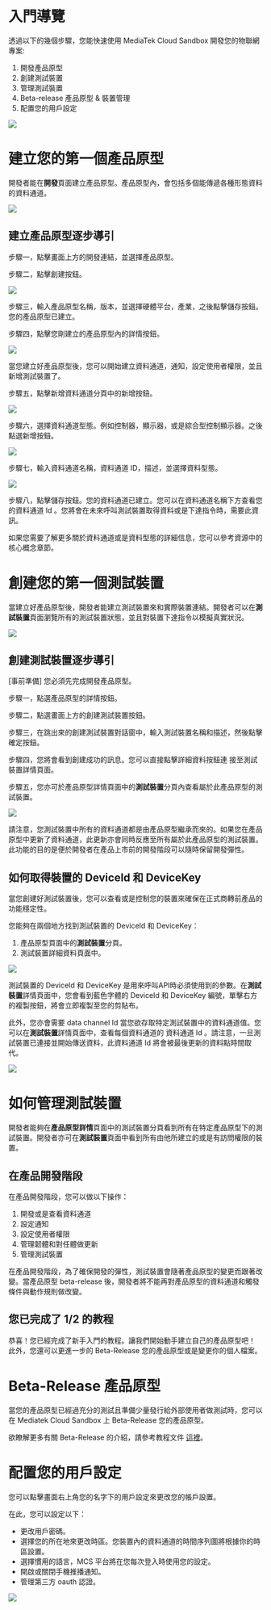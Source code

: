 # 入門導覽

透過以下的幾個步驟，您能快速使用 MediaTek Cloud Sandbox 開發您的物聯網專案:


1. 開發產品原型
2. 創建測試裝置
3. 管理測試裝置
4. Beta-release 產品原型 & 裝置管理
5. 配置您的用戶設定


![](../images/Getting_started/img_gettingstarted_01.png)






# 建立您的第一個產品原型

開發者能在**開發**頁面建立產品原型。產品原型內，會包括多個能傳遞各種形態資料的資料通道。

![](../images/Getting_started/img_gettingstarted_02.png)


## 建立產品原型逐步導引


步驟一，點擊畫面上方的開發連結，並選擇產品原型。

步驟二，點擊創建按鈕。


![](../images/Getting_started/img_gettingstarted_03.png)



步驟三，輸入產品原型名稱，版本，並選擇硬體平台，產業，之後點擊儲存按鈕。
您的產品原型已建立。

步驟四，點擊您剛建立的產品原型內的詳情按鈕。

![](../images/Getting_started/img_gettingstarted_04.png)

當您建立好產品原型後，您可以開始建立資料通道，通知，設定使用者權限，並且新增測試裝置了。


步驟五，點擊新增資料通道分頁中的新增按鈕。

![](../images/Getting_started/img_gettingstarted_05.png)

步驟六，選擇資料通道型態。例如控制器，顯示器，或是綜合型控制顯示器。之後點選新增按鈕。

![](../images/Getting_started/img_gettingstarted_06.png)

步驟七，輸入資料通道名稱，資料通道 ID，描述，並選擇資料型態。




![](../images/Getting_started/img_gettingstarted_07.png)


步驟八，點擊儲存按鈕。您的資料通道已建立。您可以在資料通道名稱下方查看您的資料通道 Id 。您將會在未來呼叫測試裝置取得資料或是下達指令時，需要此資訊。

如果您需要了解更多關於資料通道或是資料型態的詳細信息，您可以參考資源中的核心概念章節。



# 創建您的第一個測試裝置

當建立好產品原型後，開發者能建立測試裝置來和實際裝置連結。開發者可以在**測試裝置**頁面瀏覽所有的測試裝置狀態，並且對裝置下達指令以模擬真實狀況。

![](../images/Getting_started/img_gettingstarted_08.png)

## 創建測試裝置逐步導引

[事前準備] 您必須先完成開發產品原型。

步驟一，點選產品原型的詳情按鈕。

步驟二，點選畫面上方的創建測試裝置按鈕。

步驟三，在跳出來的創建測試裝置對話窗中，輸入測試裝置名稱和描述，然後點擊確定按鈕。

步驟四，您將會看到創建成功的訊息。您可以直接點擊詳細資料按鈕連
接至測試裝置詳情頁面。

步驟五，您亦可於產品原型詳情頁面中的**測試裝置**分頁內查看屬於此產品原型的測試裝置。

![](../images/Getting_started/img_gettingstarted_09.png)

請注意，您測試裝置中所有的資料通道都是由產品原型繼承而來的。如果您在產品原型中更新了資料通道，此更新亦會同時反應至所有屬於此產品原型的測試裝置。此功能的目的是便於開發者在產品上市前的開發階段可以隨時保留開發彈性。


## 如何取得裝置的 DeviceId 和 DeviceKey

當您創建好測試裝置後，您可以查看或是控制您的裝置來確保在正式商轉前產品的功能穩定性。

您能夠在兩個地方找到測試裝置的 DeviceId 和 DeviceKey：

1. 產品原型頁面中的**測試裝置**分頁。
2. 測試裝置詳細資料頁面中。

![](../images/Getting_started/img_gettingstarted_10.png)

測試裝置的 DeviceId 和 DeviceKey 是用來呼叫API時必須使用到的參數。在**測試裝置**詳情頁面中，您會看到藍色字體的 DeviceId 和 DeviceKey 編號，單擊右方的複製按鈕，將會立即複製至您的剪貼布。

此外，您亦會需要 data channel Id 當您欲存取特定測試裝置中的資料通道值。您可以在**測試裝置**詳情頁面中，查看每個資料通道的 資料通道 Id 。請注意，一旦測試裝置已連接並開始傳送資料，此資料通道 Id 將會被最後更新的資料點時間取代。

![](../images/Getting_started/img_gettingstarted_11.png)

# 如何管理測試裝置


開發者能夠在**產品原型詳情**頁面中的測試裝置分頁看到所有在特定產品原型下的測試裝置。開發者亦可在**測試裝置**頁面中看到所有由他所建立的或是有訪問權限的裝置。

## 在產品開發階段

在產品開發階段，您可以做以下操作：

1.  開發或是查看資料通道
2.  設定通知
3.  設定使用者權限
4.  管理韌體和對任體做更新
5.  管理測試裝置

在產品開發階段，為了確保開發的彈性，測試裝置會隨著產品原型的變更而跟著改變。當產品原型 beta-release 後，開發者將不能再對產品原型的資料通道和觸發條件與動作規則做改變。

## 您已完成了 1/2 的教程

恭喜！您已經完成了新手入門的教程。讓我們開始動手建立自己的產品原型吧！
此外，您還可以更進一步的 Beta-Release 您的產品原型或是變更你的個人檔案。


# Beta-Release 產品原型

當您的產品原型已經過充分的測試且準備少量發行給外部使用者做測試時，您可以在 Mediatek Cloud Sandbox 上 Beta-Release 您的產品原型。

欲瞭解更多有關 Beta-Release 的介紹，請參考教程文件 [這裡](./beta-release)。


# 配置您的用戶設定

您可以點擊畫面右上角您的名字下的用戶設定來更改您的帳戶設置。

在此，您可以設定以下：

* 更改用戶密碼。
* 選擇您的所在地來更改時區。您裝置內的資料通道的時間序列圖將根據你的時區設置。
* 選擇慣用的語言，MCS 平台將在您每次登入時使用您的設定。
* 開啟或關閉手機推播通知。
* 管理第三方 oauth 認證。


![](../images/Getting_started/img_gettingstarted_12.png)


